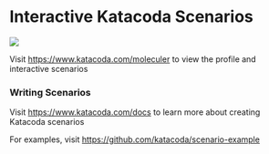 # Interactive Katacoda Scenarios

[![](http://shields.katacoda.com/katacoda/moleculer/count.svg)](https://www.katacoda.com/moleculer "Get your profile on Katacoda.com")

Visit https://www.katacoda.com/moleculer to view the profile and interactive scenarios

### Writing Scenarios
Visit https://www.katacoda.com/docs to learn more about creating Katacoda scenarios

For examples, visit https://github.com/katacoda/scenario-example
